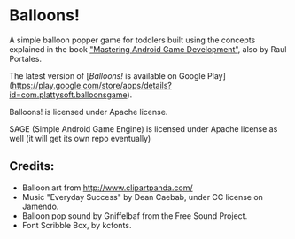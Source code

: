 # Balloons!

A simple balloon popper game for toddlers built using the concepts explained in the book ["Mastering Android Game Development"](https://www.packtpub.com/game-development/mastering-android-game-development), also by Raul Portales.

The latest version of [*Balloons!* is available on Google Play] (https://play.google.com/store/apps/details?id=com.plattysoft.balloonsgame).

Balloons! is licensed under Apache license.

SAGE (Simple Android Game Engine) is licensed under Apache license as well (it will get its own repo eventually)

## Credits:

* Balloon art from http://www.clipartpanda.com/
* Music "Everyday Success" by Dean Caebab, under CC license on Jamendo.
* Balloon pop sound by Gniffelbaf from the Free Sound Project.
* Font Scribble Box, by kcfonts.
